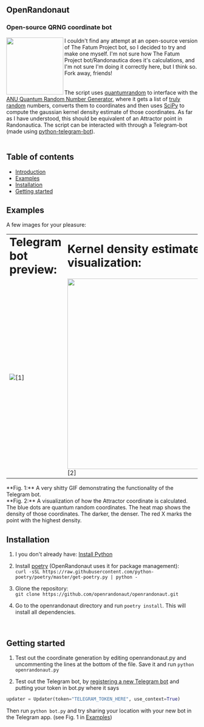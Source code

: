 ## OpenRandonaut
### Open-source QRNG coordinate bot
<img align="left" src="https://i.imgur.com/KFueJRM.png" width="150">

I couldn't find any attempt at an open-source version of The Fatum Project bot, so I decided to try and make one myself.
I'm not sure how The Fatum Project bot/Randonautica does it's calculations, and I'm not sure I'm doing it correctly here, but I think so.
Fork away, friends!<br><br><br> The script uses [quantumrandom](https://github.com/lmacken/quantumrandom) to interface with the [ANU Quantum Random Number Generator](https://qrng.anu.edu.au/), where it gets a list of [truly random](https://en.wikipedia.org/wiki/Hardware_random_number_generator#Quantum_random_properties) numbers, converts them to coordinates and then uses [SciPy](https://github.com/scipy/scipy) to compute the gaussian kernel density estimate of those coordinates. As far as I have understood, this should be equivalent of an Attractor point in Randonautica. The script can be interacted with through a Telegram-bot (made using [python-telegram-bot](https://github.com/python-telegram-bot/python-telegram-bot)).
<br><br>

## Table of contents
- [Introduction](#openrandonaut)
- [Examples](#examples)
- [Installation](#installation)
- [Getting started](#getting-started)

## Examples
A few images for your pleasure:
<table border="0">
 <tr>
    <td><b style="font-size:30px">Telegram bot preview:</b></td>
    <td><b style="font-size:30px">Kernel density estimate visualization:</b></td>
 </tr>
 <tr>
    <td><img src="https://media4.giphy.com/media/JkrKss7cEpusD0yLzJ/giphy.gif">[1]</td>
    <td><img src="https://i.imgur.com/BxxxddF.png" width="500">[2]</td>
 </tr>
</table>
**Fig. 1:** A very shitty GIF demonstrating the functionality of the Telegram bot.<br>
**Fig. 2:** A visualization of how the Attractor coordinate is calculated. The blue dots are quantum random coordinates. The heat map shows the density of those coordinates. The darker, the denser. The red X marks the point with the highest density.
<br>

## Installation
1. I you don't already have: [Install Python](https://wiki.python.org/moin/BeginnersGuide/Download)
2. Install [poetry]() (OpenRandonaut uses it for package management):<br>
`curl -sSL https://raw.githubusercontent.com/python-poetry/poetry/master/get-poetry.py | python -`

3. Glone the repository:<br>
`git clone https://github.com/openrandonaut/openrandonaut.git`

4. Go to the openrandonaut directory and run `poetry install`.
This will install all dependencies.
<br>

## Getting started
1. Test out the coordinate generation by editing openrandonaut.py and uncommenting the lines at the bottom of the file. Save it and run `python openrandonaut.py`

2. Test out the Telegram bot, by [registering a new Telegram bot](https://core.telegram.org/bots#creating-a-new-bot) and putting your token in bot.py where it says
```python
updater = Updater(token="TELEGRAM_TOKEN_HERE", use_context=True)
```
Then run `python bot.py` and try sharing your location with your new bot in the Telegram app. (see Fig. 1 in [Examples](#examples))
